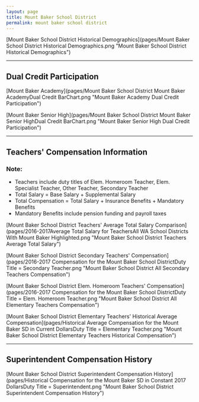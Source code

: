 ```yaml
---
layout: page
title: Mount Baker School District
permalink: mount baker school district
---
```



[Mount Baker School District Historical Demographics](pages/Mount Baker School District Historical Demographics.png "Mount Baker School District Historical Demographics")

___

## Dual Credit Participation

[Mount Baker Academy](pages/Mount Baker School District Mount Baker AcademyDual Credit BarChart.png "Mount Baker Academy Dual Credit Participation")

[Mount Baker Senior High](pages/Mount Baker School District Mount Baker Senior HighDual Credit BarChart.png "Mount Baker Senior High Dual Credit Participation")


___

## Teachers' Compensation Information
### Note:
- Teachers include duty titles of Elem. Homeroom Teacher, Elem. Specialist Teacher, Other Teacher, Secondary Teacher
- Total Salary = Base Salary + Supplemental Salary
- Total Compensation = Total Salary + Insurance Benefits + Mandatory Benefits
- Mandatory Benefits include pension funding and payroll taxes

[Mount Baker School District Teachers' Average Total Salary Comparison](pages/2016-2017Average Total Salary for TeachersAll WA School Districts With Mount Baker Highlighted.png "Mount Baker School District Teachers Average Total Salary")

[Mount Baker School District Secondary Teachers' Compensation](pages/2016-2017 Compensation for the Mount Baker School DistrictDuty Title = Secondary Teacher.png "Mount Baker School District All Secondary Teachers Compensation")

[Mount Baker School District Elem. Homeroom Teachers' Compensation](pages/2016-2017 Compensation for the Mount Baker School DistrictDuty Title = Elem. Homeroom Teacher.png "Mount Baker School District All Elementary Teachers Compensation")

[Mount Baker School District Elementary Teachers' Historical Average Compensation](pages/Historical Average Compensation for the Mount Baker SD in Current DollarsDuty Title = Elementary Teacher.png "Mount Baker School District Elementary Teachers Historical Compensation")


___

## Superintendent Compensation History

[Mount Baker School District Superintendent Compensation History](pages/Historical Compensation for the Mount Baker SD in Constant 2017 DollarsDuty Title = Superintendent.png "Mount Baker School District Superintendent Compensation History")

